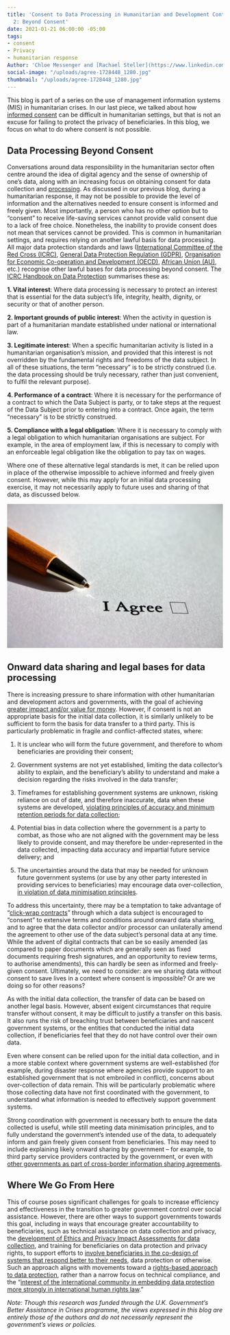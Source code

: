 ```yaml
---
title: 'Consent to Data Processing in Humanitarian and Development Contexts, Part
  2: Beyond Consent'
date: 2021-01-21 06:00:00 -05:00
tags:
- consent
- Privacy
- humanitarian response
Author: 'Chloe Messenger and [Rachael Steller](https://www.linkedin.com/in/rachaelsteller/) '
social-image: "/uploads/agree-1728448_1280.jpg"
thumbnail: "/uploads/agree-1728448_1280.jpg"
---
```


This blog is part of a series on the use of management information systems (MIS) in humanitarian crises. In our last piece, we talked about how [informed consent](https://dai-global-digital.com/consent-to-data-processing-in-humanitarian-and-development-contexts-part-one.html) can be difficult in humanitarian settings, but that is not an excuse for failing to protect the privacy of beneficiaries. In this blog, we focus on what to do where consent is not possible.

<!--more-->

## Data Processing Beyond Consent

Conversations around data responsibility in the humanitarian sector often centre around the idea of digital agency and the sense of ownership of one’s data, along with an increasing focus on obtaining consent for data collection and [processing](https://www.odi.org/sites/odi.org.uk/files/resource-documents/digital_divide_lit_review_web_0.pdf). As discussed in our previous blog, during a humanitarian response, it may not be possible to provide the level of information and the alternatives needed to ensure consent is informed and freely given. Most importantly, a person who has no other option but to “consent” to receive life-saving services cannot provide valid consent due to a lack of free choice. Nonetheless, the inability to provide consent does not mean that services cannot be provided. This is common in humanitarian settings, and requires relying on another lawful basis for data processing. All major data protection standards and laws ([International Committee of the Red Cross (ICRC)](https://www.icrc.org/en/data-protection-humanitarian-action-handbook), [General Data Protection Regulation (GDPR)](https://gdpr-info.eu/), [Organisation for Economic Co-operation and Development (OECD)](http://www.oecd.org/digital/ieconomy/privacy-guidelines.htm), [African Union (AU)](https://au.int/en/treaties/african-union-convention-cyber-security-and-personal-data-protection), etc.) recognise other lawful bases for data processing beyond consent. The [ICRC Handbook on Data Protection](https://www.icrc.org/en/data-protection-humanitarian-action-handbook) summarises these as:

**1. Vital interest**: Where data processing is necessary to protect an interest that is essential for the data subject’s life, integrity, health, dignity, or security or that of another person.

**2. Important grounds of public interest**: When the activity in question is part of a humanitarian mandate established under national or international law.

**3. Legitimate interest**: When a specific humanitarian activity is listed in a humanitarian organisation’s mission, and provided that this interest is not overridden by the fundamental rights and freedoms of the data subject. In all of these situations, the term “necessary” is to be strictly construed (i.e. the data processing should be truly necessary, rather than just convenient, to fulfil the relevant purpose).

**4. Performance of a contract**: Where it is necessary for the performance of a contract to which the Data Subject is party, or to take steps at the request of the Data Subject prior to entering into a contract. Once again, the term “necessary” is to be strictly construed.

**5. Compliance with a legal obligation**: Where it is necessary to comply with a legal obligation to which humanitarian organisations are subject. For example, in the area of employment law, if this is necessary to comply with an enforceable legal obligation like the obligation to pay tax on wages.

Where one of these alternative legal standards is met, it can be relied upon in place of the otherwise impossible to achieve informed and freely given consent. However, while this may apply for an initial data processing exercise, it may not necessarily apply to future uses and sharing of that data, as discussed below.

![agree-1728448_1280.jpg](/uploads/agree-1728448_1280.jpg)

## Onward data sharing and legal bases for data processing

There is increasing pressure to share information with other humanitarian and development actors and governments, with the goal of achieving [greater impact and/or value for money](https://dai-global-digital.com/consent-to-data-processing-in-humanitarian-and-development-contexts-part-one.html). However, if consent is not an appropriate basis for the initial data collection, it is similarly unlikely to be sufficient to form the basis for data transfer to a third party. This is particularly problematic in fragile and conflict-affected states, where:

1. It is unclear who will form the future government, and therefore to whom beneficiaries are providing their consent;

2. Government systems are not yet established, limiting the data collector’s ability to explain, and the beneficiary’s ability to understand and make a decision regarding the risks involved in the data transfer;

3. Timeframes for establishing government systems are unknown, risking reliance on out of date, and therefore inaccurate, data when these systems are developed, [violating principles of accuracy and minimum retention periods for data collection](https://www.researchgate.net/profile/Magdalena_Sepulveda/publication/325909014_Is_biometric_technology_in_social_protection_programmes_illegal_or_arbitrary_An_analysis_of_privacy_and_data_protection/links/5b2c1583a6fdcc8506bc723e/Is-biometric-technology-in-social-protection-programmes-illegal-or-arbitrary-An-analysis-of-privacy-and-data-protection.pdf);

4. Potential bias in data collection where the government is a party to combat, as those who are not aligned with the government may be less likely to provide consent, and may therefore be under-represented in the data collected, impacting data accuracy and impartial future service delivery; and

5. The uncertainties around the data that may be needed for unknown future government systems (or use by any other party interested in providing services to beneficiaries) may encourage data over-collection, [in violation of data minimisation principles](https://www.researchgate.net/profile/Magdalena_Sepulveda/publication/325909014_Is_biometric_technology_in_social_protection_programmes_illegal_or_arbitrary_An_analysis_of_privacy_and_data_protection/links/5b2c1583a6fdcc8506bc723e/Is-biometric-technology-in-social-protection-programmes-illegal-or-arbitrary-An-analysis-of-privacy-and-data-protection.pdf).

To address this uncertainty, there may be a temptation to take advantage of “[click-wrap contracts](https://shoshanazuboff.com/book/about/)” through which a data subject is encouraged to “consent” to extensive terms and conditions around onward data sharing, and to agree that the data collector and/or processor can unilaterally amend the agreement to other use of the data subject’s personal data at any time. While the advent of digital contracts that can be so easily amended (as compared to paper documents which are generally seen as fixed documents requiring fresh signatures, and an opportunity to review terms, to authorise amendments), this can hardly be seen as informed and freely-given consent. Ultimately, we need to consider: are we sharing data without consent to save lives in a context where consent is impossible? Or are we doing so for other reasons?

As with the initial data collection, the transfer of data can be based on another legal basis. However, absent exigent circumstances that require transfer without consent, it may be difficult to justify a transfer on this basis. It also runs the risk of breaching trust between beneficiaries and nascent government systems, or the entities that conducted the initial data collection, if beneficiaries feel that they do not have control over their own data.

Even where consent can be relied upon for the initial data collection, and in a more stable context where government systems are well-established (for example, during disaster response where agencies provide support to an established government that is not embroiled in conflict), concerns about over-collection of data remain. This will be particularly problematic where those collecting data have not first coordinated with the government, to understand what information is needed to effectively support government systems.

Strong coordination with government is necessary both to ensure the data collected is useful, while still meeting data minimisation principles, and to fully understand the government’s intended use of the data, to adequately inform and gain freely given consent from beneficiaries. This may need to include explaining likely onward sharing by government – for example, to third party service providers contracted by the government, or even with [other governments as part of cross-border information sharing agreements](https://www.internetsociety.org/wp-content/uploads/2018/05/AUCPrivacyGuidelines_2018508_EN.pdf).

## Where We Go From Here

This of course poses significant challenges for goals to increase efficiency and effectiveness in the transition to greater government control over social assistance. However, there are other ways to support governments towards this goal, including in ways that encourage greater accountability to beneficiaries, such as technical assistance on data collection and privacy, the [development of Ethics and Privacy Impact Assessments for data collection](https://link.springer.com/article/10.1007/s10676-019-09501-6), and training for beneficiaries on data protection and privacy rights, to support efforts to [involve beneficiaries in the co-design of systems that respond better to their needs](https://undocs.org/pdf?symbol=en/A/74/493), data protection or otherwise. Such an approach aligns with movements toward a [rights-based approach to data protection](https://privacyinternational.org/news-analysis/3363/syri-case-landmark-ruling-benefits-claimants-around-world), rather than a narrow focus on technical compliance, and the “[interest of the international community in embedding data protection more strongly in international human rights law](https://brill.com/view/journals/iolr/16/1/article-p158_158.xml).”

*Note: Though this research was funded through the U.K. Government’s Better Assistance in Crises programme, the views expressed in this blog are entirely those of the authors and do not necessarily represent the government’s views or policies.*
